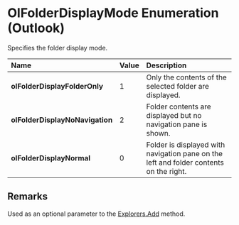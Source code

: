 
# OlFolderDisplayMode Enumeration (Outlook)

Specifies the folder display mode.



|**Name**|**Value**|**Description**|
|:-----|:-----|:-----|
| **olFolderDisplayFolderOnly**|1|Only the contents of the selected folder are displayed.|
| **olFolderDisplayNoNavigation**|2|Folder contents are displayed but no navigation pane is shown.|
| **olFolderDisplayNormal**|0|Folder is displayed with navigation pane on the left and folder contents on the right.|

## Remarks

Used as an optional parameter to the  [Explorers.Add](c3db3c6f-6441-c23e-06f2-afb5b61e5662.md) method.

